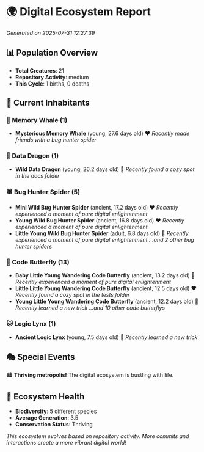 # 🌍 Digital Ecosystem Report
*Generated on 2025-07-31 12:27:39*

## 📊 Population Overview
- **Total Creatures**: 21
- **Repository Activity**: medium
- **This Cycle**: 1 births, 0 deaths

## 👥 Current Inhabitants

### 🐋 Memory Whale (1)
- **Mysterious Memory Whale** (young, 27.6 days old) ❤️
  *Recently made friends with a bug hunter spider*

### 🐉 Data Dragon (1)
- **Wild Data Dragon** (young, 26.2 days old) 💛
  *Recently found a cozy spot in the docs folder*

### 🕷️ Bug Hunter Spider (5)
- **Mini Wild Bug Hunter Spider** (ancient, 17.2 days old) ❤️
  *Recently experienced a moment of pure digital enlightenment*
- **Young Wild Bug Hunter Spider** (ancient, 16.8 days old) ❤️
  *Recently experienced a moment of pure digital enlightenment*
- **Little Young Wild Bug Hunter Spider** (adult, 6.8 days old) 💚
  *Recently experienced a moment of pure digital enlightenment*
  *...and 2 other bug hunter spiders*

### 🦋 Code Butterfly (13)
- **Baby Little Young Wandering Code Butterfly** (ancient, 13.2 days old) 💛
  *Recently experienced a moment of pure digital enlightenment*
- **Little Little Young Wandering Code Butterfly** (ancient, 12.5 days old) ❤️
  *Recently found a cozy spot in the tests folder*
- **Young Little Young Wandering Code Butterfly** (ancient, 12.2 days old) 💛
  *Recently learned a new trick*
  *...and 10 other code butterflys*

### 🐱 Logic Lynx (1)
- **Ancient Logic Lynx** (young, 7.5 days old) 💚
  *Recently learned a new trick*

## 🎭 Special Events

🏙️ **Thriving metropolis!** The digital ecosystem is bustling with life.

## 🔬 Ecosystem Health
- **Biodiversity**: 5 different species
- **Average Generation**: 3.5
- **Conservation Status**: Thriving

*This ecosystem evolves based on repository activity. More commits and interactions create a more vibrant digital world!*